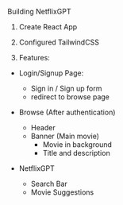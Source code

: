 Building NetflixGPT

1. Create React App
2. Configured TailwindCSS

3. Features:

- Login/Signup Page:

  - Sign in / Sign up form
  - redirect to browse page

- Browse (After authentication)

  - Header
  - Banner (Main movie)
    - Movie in background
    - Title and description

- NetflixGPT

  - Search Bar
  - Movie Suggestions
